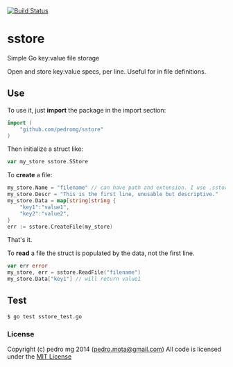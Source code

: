 [![Build Status](https://travis-ci.org/pedromg/sstore.svg?branch=master)](https://travis-ci.org/pedromg/sstore)

sstore
======

Simple Go key:value file storage

Open and store key:value specs, per line.
Useful for in file definitions.

## Use

To use it, just __import__ the package in the import section:

```go
import (
	"github.com/pedromg/sstore"
)
```

Then initialize a struct like:

```go
var my_store sstore.SStore
```

To __create__ a file:

```go
my_store.Name = "filename" // can have path and extension. I use .sstore
my_store.Descr = "This is the first line, unusable but descriptive."
my_store.Data = map[string]string {
	"key1":"value1",
	"key2":"value2",
}
err := sstore.CreateFile(my_store)
```

That's it. 

To __read__ a file the struct is populated by the data, not the first line.

```go
var err error
my_store, err = sstore.ReadFile("filename")
my_store.Data["key1"] // will return value1
```

## Test
```
$ go test sstore_test.go
```

### License
Copyright (c) pedro mg 2014 (pedro.mota@gmail.com)
All code is licensed under the [MIT License](http://www.opensource.org/licenses/mit-license.php)
